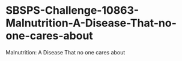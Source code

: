 # SBSPS-Challenge-10863-Malnutrition-A-Disease-That-no-one-cares-about
Malnutrition: A Disease That no one cares about
